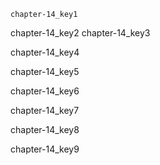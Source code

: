 ```ngMeta
chapter-14_key1
```

chapter-14_key2
chapter-14_key3


chapter-14_key4


chapter-14_key5


chapter-14_key6


chapter-14_key7


chapter-14_key8


chapter-14_key9
